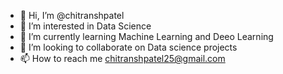- 👋 Hi, I’m @chitranshpatel
- 👀 I’m interested in Data Science
- 🌱 I’m currently learning Machine Learning and Deeo Learning
- 💞️ I’m looking to collaborate on Data science projects
- 📫 How to reach me chitranshpatel25@gmail.com


<!---
chitranshpatel/chitranshpatel is a ✨ special ✨ repository because its `README.md` (this file) appears on your GitHub profile.
You can click the Preview link to take a look at your changes.
--->
